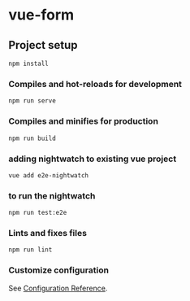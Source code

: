 # vue-form

## Project setup
```
npm install
```

### Compiles and hot-reloads for development
```
npm run serve
```

### Compiles and minifies for production
```
npm run build
```

### adding nightwatch to existing vue project
```
vue add e2e-nightwatch
```

### to run the nightwatch
```
npm run test:e2e
```

### Lints and fixes files
```
npm run lint
```


### Customize configuration
See [Configuration Reference](https://cli.vuejs.org/config/).
